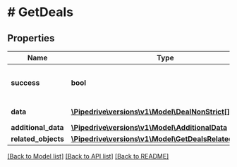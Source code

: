 # # GetDeals

## Properties

Name | Type | Description | Notes
------------ | ------------- | ------------- | -------------
**success** | **bool** | If the response is successful or not | [optional]
**data** | [**\Pipedrive\versions\v1\Model\DealNonStrict[]**](DealNonStrict.md) | The array of deals | [optional]
**additional_data** | [**\Pipedrive\versions\v1\Model\AdditionalData**](AdditionalData.md) |  | [optional]
**related_objects** | [**\Pipedrive\versions\v1\Model\GetDealsRelatedObjects**](GetDealsRelatedObjects.md) |  | [optional]

[[Back to Model list]](../../README.md#models) [[Back to API list]](../../README.md#endpoints) [[Back to README]](../../README.md)
